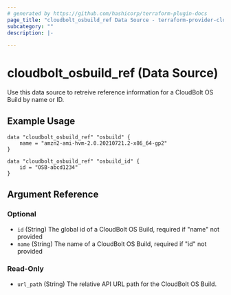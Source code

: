 ```yaml
---
# generated by https://github.com/hashicorp/terraform-plugin-docs
page_title: "cloudbolt_osbuild_ref Data Source - terraform-provider-cloudbolt"
subcategory: ""
description: |-
  
---
```


# cloudbolt_osbuild_ref (Data Source)

Use this data source to retreive reference information for a CloudBolt OS Build by name or ID.

## Example Usage
```hcl
data "cloudbolt_osbuild_ref" "osbuild" {
    name = "amzn2-ami-hvm-2.0.20210721.2-x86_64-gp2"
}

data "cloudbolt_osbuild_ref" "osbuild_id" {
    id = "OSB-abcd1234"
}
```

<!-- schema generated by tfplugindocs -->
## Argument Reference

### Optional

- `id` (String) The global id of a CloudBolt OS Build, required if "name" not provided
- `name` (String) The name of a CloudBolt OS Build, required if "id" not provided

### Read-Only

- `url_path` (String) The relative API URL path for the CloudBolt OS Build.


